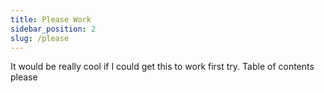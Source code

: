```yaml
---
title: Please Work
sidebar_position: 2
slug: /please
---
```




It would be really cool if I could get this to work first try. Table of contents please

